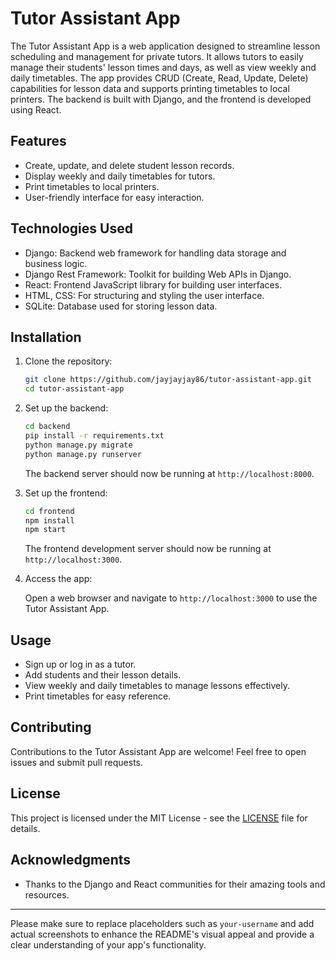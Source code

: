 # Tutor Assistant App

The Tutor Assistant App is a web application designed to streamline lesson scheduling and management for private tutors. It allows tutors to easily manage their students' lesson times and days, as well as view weekly and daily timetables. The app provides CRUD (Create, Read, Update, Delete) capabilities for lesson data and supports printing timetables to local printers. The backend is built with Django, and the frontend is developed using React.

## Features

- Create, update, and delete student lesson records.
- Display weekly and daily timetables for tutors.
- Print timetables to local printers.
- User-friendly interface for easy interaction.

## Technologies Used

- Django: Backend web framework for handling data storage and business logic.
- Django Rest Framework: Toolkit for building Web APIs in Django.
- React: Frontend JavaScript library for building user interfaces.
- HTML, CSS: For structuring and styling the user interface.
- SQLite: Database used for storing lesson data.

## Installation

1. Clone the repository:

   ```bash
   git clone https://github.com/jayjayjay86/tutor-assistant-app.git
   cd tutor-assistant-app
   ```

2. Set up the backend:

   ```bash
   cd backend
   pip install -r requirements.txt
   python manage.py migrate
   python manage.py runserver
   ```

   The backend server should now be running at `http://localhost:8000`.

3. Set up the frontend:

   ```bash
   cd frontend
   npm install
   npm start
   ```

   The frontend development server should now be running at `http://localhost:3000`.

4. Access the app:

   Open a web browser and navigate to `http://localhost:3000` to use the Tutor Assistant App.

## Usage

- Sign up or log in as a tutor.
- Add students and their lesson details.
- View weekly and daily timetables to manage lessons effectively.
- Print timetables for easy reference.


## Contributing

Contributions to the Tutor Assistant App are welcome! Feel free to open issues and submit pull requests.

## License

This project is licensed under the MIT License - see the [LICENSE](LICENSE) file for details.

## Acknowledgments

- Thanks to the Django and React communities for their amazing tools and resources.

---

Please make sure to replace placeholders such as `your-username` and add actual screenshots to enhance the README's visual appeal and provide a clear understanding of your app's functionality.